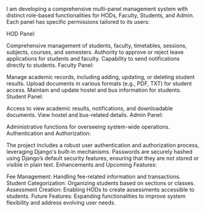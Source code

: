 I am developing a comprehensive multi-panel management system with distinct role-based functionalities for HODs, Faculty, Students, and Admin. Each panel has specific permissions tailored to its users:

HOD Panel:

Comprehensive management of students, faculty, timetables, sessions, subjects, courses, and semesters.
Authority to approve or reject leave applications for students and faculty.
Capability to send notifications directly to students.
Faculty Panel:

Manage academic records, including adding, updating, or deleting student results.
Upload documents in various formats (e.g., PDF, TXT) for student access.
Maintain and update hostel and bus information for students.
Student Panel:

Access to view academic results, notifications, and downloadable documents.
View hostel and bus-related details.
Admin Panel:

Administrative functions for overseeing system-wide operations.
Authentication and Authorization:

The project includes a robust user authentication and authorization process, leveraging Django's built-in mechanisms.
Passwords are securely hashed using Django’s default security features, ensuring that they are not stored or visible in plain text.
Enhancements and Upcoming Features:

Fee Management: Handling fee-related information and transactions.
Student Categorization: Organizing students based on sections or classes.
Assessment Creation: Enabling HODs to create assessments accessible to students.
Future Features: Expanding functionalities to improve system flexibility and address evolving user needs.
